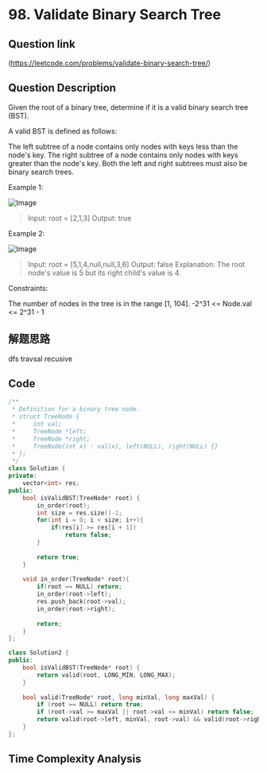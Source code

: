 # 98. Validate Binary Search Tree

## Question link
(https://leetcode.com/problems/validate-binary-search-tree/)

## Question Description
Given the root of a binary tree, determine if it is a valid binary search tree (BST).

A valid BST is defined as follows:

The left subtree of a node contains only nodes with keys less than the node's key.
The right subtree of a node contains only nodes with keys greater than the node's key.
Both the left and right subtrees must also be binary search trees.

Example 1:

![Image](https://assets.leetcode.com/uploads/2020/12/01/tree1.jpg)
> Input: root = [2,1,3]
> Output: true

Example 2:

![Image](https://assets.leetcode.com/uploads/2020/12/01/tree2.jpg)
> Input: root = [5,1,4,null,null,3,6]
> Output: false
> Explanation: The root node's value is 5 but its right child's value is 4.

Constraints:

The number of nodes in the tree is in the range [1, 104].
-2^31 <= Node.val <= 2^31 - 1

## 解题思路
dfs travsal
recusive

## Code
```c++
/**
 * Definition for a binary tree node.
 * struct TreeNode {
 *     int val;
 *     TreeNode *left;
 *     TreeNode *right;
 *     TreeNode(int x) : val(x), left(NULL), right(NULL) {}
 * };
 */
class Solution {
private:
    vector<int> res;
public:
    bool isValidBST(TreeNode* root) {
        in_order(root);
        int size = res.size()-1;
        for(int i = 0; i < size; i++){
            if(res[i] >= res[i + 1])
                return false;
        }
        
        return true;
    }
    
    void in_order(TreeNode* root){
        if(root == NULL) return;
        in_order(root->left);
        res.push_back(root->val);
        in_order(root->right);
        
        return;
    }
};

class Solution2 {
public:
    bool isValidBST(TreeNode* root) {
        return valid(root, LONG_MIN, LONG_MAX);
    }
    
    bool valid(TreeNode* root, long minVal, long maxVal) {
        if (root == NULL) return true;
        if (root->val >= maxVal || root->val <= minVal) return false;
        return valid(root->left, minVal, root->val) && valid(root->right, root->val, maxVal);
    }
};
```

## Time Complexity Analysis